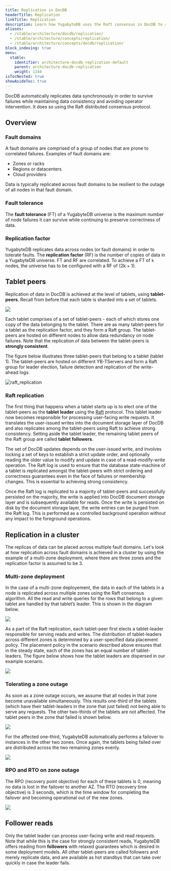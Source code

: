 ```yaml
---
title: Replication in DocDB
headerTitle: Replication
linkTitle: Replication
description: Learn how YugabyteDB uses the Raft consensus in DocDB to replicate data across multiple independent fault domains like nodes, zones, regions and clouds.
aliases:
  - /stable/architecture/docdb/replication/
  - /stable/architecture/concepts/replication/
  - /stable/architecture/concepts/docdb/replication/
block_indexing: true
menu:
  stable:
    identifier: architecture-docdb-replication-default
    parent: architecture-docdb-replication
    weight: 1144
isTocNested: true
showAsideToc: true
---
```


DocDB automatically replicates data synchronously in order to survive failures while maintaining data consistency and avoiding operator intervention. It does so using the Raft distributed consensus protocol.

## Overview

### Fault domains

A fault domains are comprised of a group of nodes that are prone to correlated failures. Examples of fault domains are:

* Zones or racks
* Regions or datacenters
* Cloud providers

Data is typically replicated across fault domains to be resilient to the outage of all nodes in that fault domain.

### Fault tolerance

The **fault tolerance** (FT) of a YugabyteDB universe is the maximum number of node failures it can survive while continuing to preserve correctness of data.

### Replication factor

YugabyteDB replicates data across nodes (or fault domains) in order to tolerate faults. The **replication factor** (RF) is the number of copies of data in a YugabyteDB universe.  FT and RF are correlated. To achieve a FT of `k` nodes, the universe has to be configured with a RF of
(2k + 1).

## Tablet peers

Replication of data in DocDB is achieved at the level of tablets, using **tablet-peers**. Recall from before that each table is sharded into a set of tablets.

<img src="/images/architecture/replication/tablets_in_a_docsb_table.png" style="max-width:750px;"/>


Each tablet comprises of a set of tablet-peers - each of which stores one copy of the data belonging to the tablet. There are as many tablet-peers for a tablet as the replication factor, and they form a Raft group. The tablet-peers are hosted on different nodes to allow data redundancy on node failures. Note that the replication of data between the tablet-peers is **strongly consistent**.

The figure below illustrates three tablet-peers that belong to a tablet (tablet 1). The tablet-peers are hosted on different YB-TServers and form a Raft group for leader election, failure detection and replication of the write-ahead logs.

![raft_replication](/images/architecture/raft_replication.png)

### Raft replication

The first thing that happens when a tablet starts up is to elect one of the tablet-peers as the **tablet leader** using the [Raft](https://raft.github.io/) protocol. This tablet leader now becomes responsible for processing user-facing write requests. It translates the user-issued writes into the document storage layer of DocDB and also replicates among the tablet-peers using Raft to achieve strong consistency. Setting aside the tablet leader, the remaining tablet peers of the Raft group are called **tablet followers**. 

The set of DocDB updates depends on the user-issued write, and involves locking a set of keys to establish a strict update order, and optionally reading the older value to modify and update in case of a read-modify-write operation. The Raft log is used to ensure that the database state-machine of a tablet is replicated amongst the tablet-peers with strict ordering and correctness guarantees even in the face of failures or membership changes. This is essential to achieving strong consistency.

Once the Raft log is replicated to a majority of tablet-peers and successfully persisted on the majority, the write is applied into DocDB document storage layer and is subsequently available for reads.  Once the write is persisted on disk by the document storage layer, the write entries can be purged from the Raft log. This is performed as a controlled background operation without any impact to the foreground operations.


## Replication in a cluster

The replicas of data can be placed across multiple fault domains. Let's look at how replication across fault domains is achieved in a cluster by using the example of a multi-zone deployment, where there are three zones and the replication factor is assumed to be 3.


### Multi-zone deployment

In the case of a multi-zone deployement, the data in each of the tablets in a node is replicated across multiple zones using the Raft consensus algorithm. All the read and write queries for the rows that belong to a given tablet are handled by that tablet’s leader. This is shown in the diagram below.

<img src="/images/architecture/replication/raft-replication-across-zones.png" style="max-width:750px;"/>

As a part of the Raft replication, each tablet-peer first elects a tablet-leader responsible for serving reads and writes. The distribution of tablet-leaders across different zones is determined by a user-specified data placement policy. The placement policy in the scenario described above ensures that in the steady state, each of the zones has an equal number of tablet-leaders. The figure below shows how the tablet leaders are dispersed in our example scenario.

<img src="/images/architecture/replication/optimal-tablet-leader-placement.png" style="max-width:750px;"/>


### Tolerating a zone outage

As soon as a zone outage occurs, we assume that all nodes in that zone become unavailable simultaneously. This results one-third of the tablets (which have their tablet-leaders in the zone that just failed) not being able to serve any requests. The other two-thirds of the tablets are not affected. The tablet peers in the zone that failed is shown below.

<img src="/images/architecture/replication/tablet-leaders-vs-followers-zone-outage.png" style="max-width:750px;"/>

For the affected one-third, YugabyteDB automatically performs a failover to instances in the other two zones. Once again, the tablets being failed over are distributed across the two remaining zones evenly.

<img src="/images/architecture/replication/automatic-failover-zone-outage.png" style="max-width:750px;"/>


### RPO and RTO on zone outage

The RPO (recovery point objective) for each of these tablets is 0, meaning no data is lost in the failover to another AZ. The RTO (recovery time objective) is 3 seconds, which is the time window for completing the failover and becoming operational out of the new zones.

<img src="/images/architecture/replication/rpo-vs-rto-zone-outage.png" style="max-width:750px;"/>




## Follower reads

Only the tablet leader can process user-facing write and read requests. Note that while this is the
case for strongly consistent reads, YugabyteDB offers reading from **followers** with relaxed
guarantees which is desired in some deployment models. All other tablet-peers are called followers
and merely replicate data, and are available as hot standbys that can take over quickly in case the
leader fails.

